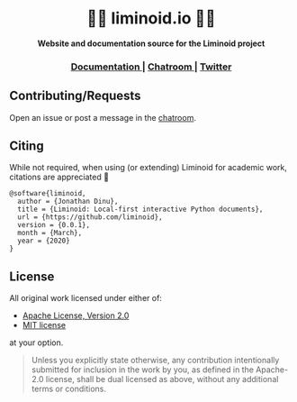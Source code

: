 <div align="center">

  <h1>🔵🔴 liminoid.io 🔴🔵</h1>

<strong>Website and documentation source for the Liminoid project</strong>

</div>

<div align="center">
  <h3>
    <a href="https://liminoid.io">
      Documentation
    </a>
    <span> | </span>
    <a href="https://matrix.to/#/!CPoHZRWLrkbgPuzGpU:matrix.org/$cw1qJZO_Ykr4rPF5_Of3OXGg_4j8E4LkqdkFqGFGA_U?via=matrix.org">
      Chatroom
    </a>
    <span> | </span>
    <a href="https://twitter.com/liminoid_io">
      Twitter
    </a>
  </h3>
</div>

## Contributing/Requests

Open an issue or post a message in the [chatroom](https://matrix.to/#/!CPoHZRWLrkbgPuzGpU:matrix.org/$cw1qJZO_Ykr4rPF5_Of3OXGg_4j8E4LkqdkFqGFGA_U?via=matrix.org).

## Citing

While not required, when using (or extending) Liminoid for academic work, citations are appreciated 🙏

```
@software{liminoid,
  author = {Jonathan Dinu},
  title = {Liminoid: Local-first interactive Python documents},
  url = {https://github.com/liminoid},
  version = {0.0.1},
  month = {March},
  year = {2020}
}
```

## License

All original work licensed under either of:

- [Apache License, Version 2.0](http://www.apache.org/licenses/LICENSE-2.0)
- [MIT license](http://opensource.org/licenses/MIT)

at your option.

> Unless you explicitly state otherwise, any contribution intentionally submitted for inclusion in the work by you, as defined in the Apache-2.0 license, shall be dual licensed as above, without any additional terms or conditions.
